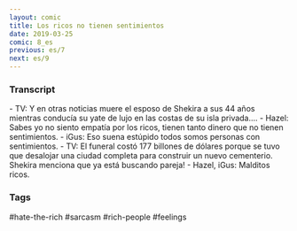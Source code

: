 ```yaml
---
layout: comic
title: Los ricos no tienen sentimientos
date: 2019-03-25
comic: 8_es
previous: es/7
next: es/9
---
```


<h3>Transcript</h3>
<p>
    - TV: Y en otras noticias muere el esposo de Shekira a sus 44 años mientras conducía su yate de lujo en las costas de su isla privada....
      - Hazel: Sabes yo no siento empatía por los ricos, tienen tanto dinero que no tienen sentimientos.
    - iGus: Eso suena estúpido todos somos personas con sentimientos.
    - TV: El funeral costó 177 billones de dólares porque se tuvo que desalojar una ciudad completa para construir un nuevo cementerio. Shekira menciona que ya está buscando pareja!
    - Hazel, iGus: Malditos ricos.
</p>

<h3>Tags</h3>
<p>#hate-the-rich #sarcasm #rich-people #feelings</p>
